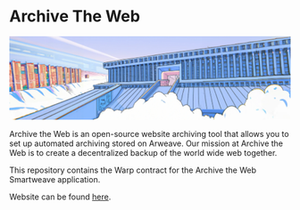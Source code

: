 # Archive The Web

![](https://github.com/archivetheweb/.github/blob/main/profile/library.png?raw=true)

Archive the Web is an open-source website archiving tool that allows you to set up automated archiving stored on Arweave. Our mission at Archive the Web is to create a decentralized backup of the world wide web together.

This repository contains the Warp contract for the Archive the Web Smartweave application.

Website can be found [here](https://archivetheweb.com).
